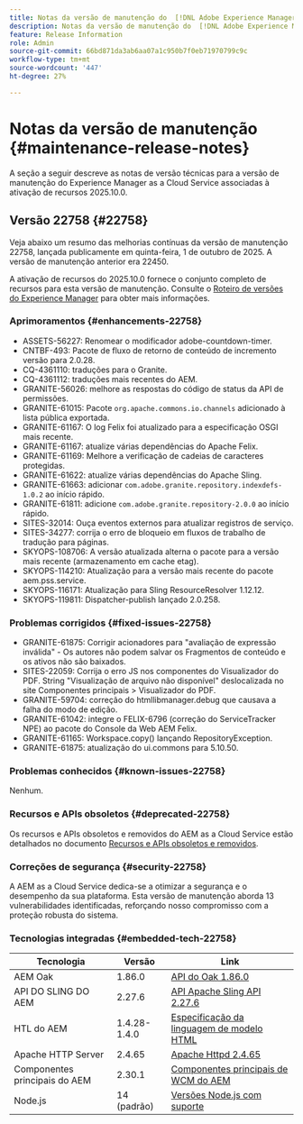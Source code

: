 ```yaml
---
title: Notas da versão de manutenção do  [!DNL Adobe Experience Manager]  as a Cloud Service associada à ativação de recurso 2025.10.0.
description: Notas da versão de manutenção do  [!DNL Adobe Experience Manager]  as a Cloud Service associada à ativação de recurso 2025.10.0.
feature: Release Information
role: Admin
source-git-commit: 66bd871da3ab6aa07a1c950b7f0eb71970799c9c
workflow-type: tm+mt
source-wordcount: '447'
ht-degree: 27%

---
```


# Notas da versão de manutenção {#maintenance-release-notes}

A seção a seguir descreve as notas de versão técnicas para a versão de manutenção do Experience Manager as a Cloud Service associadas à ativação de recursos 2025.10.0.

## Versão 22758 {#22758}

Veja abaixo um resumo das melhorias contínuas da versão de manutenção 22758, lançada publicamente em quinta-feira, 1 de outubro de 2025. A versão de manutenção anterior era 22450.

A ativação de recursos do 2025.10.0 fornece o conjunto completo de recursos para esta versão de manutenção. Consulte o [Roteiro de versões do Experience Manager](https://experienceleague.adobe.com/pt-br/docs/experience-manager-release-information/aem-release-updates/update-releases-roadmap) para obter mais informações.

### Aprimoramentos {#enhancements-22758}

* ASSETS-56227: Renomear o modificador adobe-countdown-timer.
* CNTBF-493: Pacote de fluxo de retorno de conteúdo de incremento versão para 2.0.28.
* CQ-4361110: traduções para o Granite.
* CQ-4361112: traduções mais recentes do AEM.
* GRANITE-56026: melhore as respostas do código de status da API de permissões.
* GRANITE-61015: Pacote `org.apache.commons.io.channels` adicionado à lista pública exportada.
* GRANITE-61167: O log Felix foi atualizado para a especificação OSGI mais recente.
* GRANITE-61167: atualize várias dependências do Apache Felix.
* GRANITE-61169: Melhore a verificação de cadeias de caracteres protegidas.
* GRANITE-61622: atualize várias dependências do Apache Sling.
* GRANITE-61663: adicionar `com.adobe.granite.repository.indexdefs-1.0.2` ao início rápido.
* GRANITE-61811: adicione `com.adobe.granite.repository-2.0.0` ao início rápido.
* SITES-32014: Ouça eventos externos para atualizar registros de serviço.
* SITES-34277: corrija o erro de bloqueio em fluxos de trabalho de tradução para páginas.
* SKYOPS-108706: A versão atualizada alterna o pacote para a versão mais recente (armazenamento em cache etag).
* SKYOPS-114210: Atualização para a versão mais recente do pacote aem.pss.service.
* SKYOPS-116171: Atualização para Sling ResourceResolver 1.12.12.
* SKYOPS-119811: Dispatcher-publish lançado 2.0.258.

### Problemas corrigidos {#fixed-issues-22758}

* GRANITE-61875: Corrigir acionadores para &quot;avaliação de expressão inválida&quot; - Os autores não podem salvar os Fragmentos de conteúdo e os ativos não são baixados.
* SITES-22059: Corrija o erro JS nos componentes do Visualizador do PDF. String &quot;Visualização de arquivo não disponível&quot; deslocalizada no site Componentes principais > Visualizador do PDF.
* GRANITE-59704: correção do htmllibmanager.debug que causava a falha do modo de edição.
* GRANITE-61042: integre o FELIX-6796 (correção do ServiceTracker NPE) ao pacote do Console da Web AEM Felix.
* GRANITE-61165: Workspace.copy() lançando RepositoryException.
* GRANITE-61875: atualização do ui.commons para 5.10.50.

### Problemas conhecidos {#known-issues-22758}

Nenhum.

### Recursos e APIs obsoletos {#deprecated-22758}

Os recursos e APIs obsoletos e removidos do AEM as a Cloud Service estão detalhados no documento [Recursos e APIs obsoletos e removidos](/help/release-notes/deprecated-removed-features.md).

### Correções de segurança {#security-22758}

A AEM as a Cloud Service dedica-se a otimizar a segurança e o desempenho da sua plataforma. Esta versão de manutenção aborda 13 vulnerabilidades identificadas, reforçando nosso compromisso com a proteção robusta do sistema.

### Tecnologias integradas {#embedded-tech-22758}

| Tecnologia | Versão | Link |
|---|---|---|
| AEM Oak | 1.86.0 | [API do Oak 1.86.0](https://www.javadoc.io/doc/org.apache.jackrabbit/oak-api/1.86/index.html) |
| API DO SLING DO AEM | 2.27.6 | [API Apache Sling API 2.27.6](https://www.javadoc.io/doc/org.apache.sling/org.apache.sling.api/latest/index.html) |
| HTL do AEM | 1.4.28-1.4.0 | [Especificação da linguagem de modelo HTML](https://github.com/adobe/htl-spec) |
| Apache HTTP Server | 2.4.65 | [Apache Httpd 2.4.65](https://apache.googlesource.com/httpd/+/refs/tags/2.4.65/CHANGES) |
| Componentes principais do AEM | 2.30.1 | [Componentes principais de WCM do AEM](https://github.com/adobe/aem-core-wcm-components) |
| Node.js | 14 (padrão) | [Versões Node.js com suporte](https://experienceleague.adobe.com/pt-br/docs/experience-manager-cloud-service/content/implementing/developing/developing-with-front-end-pipelines#node-versions) |
